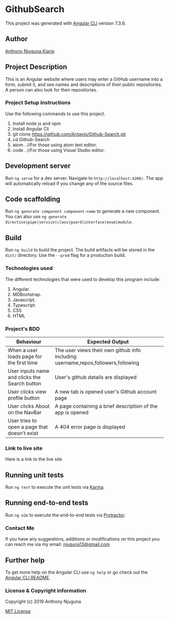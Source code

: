 # GithubSearch

This project was generated with [Angular CLI](https://github.com/angular/angular-cli) version 7.3.6.

## Author
[Anthony Njuguna Kiarie](https://github.com/Antavio)

## Project Description
This is an Angular website where users may enter a GitHub username into a form, submit it, and see names and descriptions of their public repositories. A person can also look for their repositories.

### Project Setup instructions
Use the following commands to use this project.
1. Install node js and npm
2. Install Angular Cli
3. git clone https://github.com/Antavio/Github-Search.git
4. cd Github-Search
5. atom .  //For those using atom text editor.
6. code .  //For those using Visual Studio editor.


## Development server

Run `ng serve` for a dev server. Navigate to `http://localhost:4200/`. The app will automatically reload if you change any of the source files.

## Code scaffolding

Run `ng generate component component-name` to generate a new component. You can also use `ng generate directive|pipe|service|class|guard|interface|enum|module`.

## Build

Run `ng build` to build the project. The build artifacts will be stored in the `dist/` directory. Use the `--prod` flag for a production build.

### Technologies used
The different technologies that were used to develop this program include:
1. Angular.
2. MDBootstrap.
3. Javascript.
4. Typescript.
5. CSS
6. HTML

### Project's BDD
| Behaviour | Expected Output |
|-----------|-----------------|
|When a user loads page for the first time | The user views their own github info including username,repos,followers,following|
|User inputs name and clicks the Search button | User's github details are displayed |
|User clicks view profile button | A new tab is opened user's Github account page |
|User clicks About on the NavBar | A page containing a brief description of the app is opened |
|User tries to open a page that doesn't exist | A 404 error page is displayed |


### Link to live site
Here is a link to the live site 


## Running unit tests

Run `ng test` to execute the unit tests via [Karma](https://karma-runner.github.io).

## Running end-to-end tests

Run `ng e2e` to execute the end-to-end tests via [Protractor](http://www.protractortest.org/).

### Contact Me
If you have any suggestions, additions or modifications on this project you can reach me via my email: njuguna13@gmail.com

## Further help

To get more help on the Angular CLI use `ng help` or go check out the [Angular CLI README](https://github.com/angular/angular-cli/blob/master/README.md).

### License  & Copyright information
Copyright (c) 2019 Anthony Njuguna

[MIT License](./LICENSE)